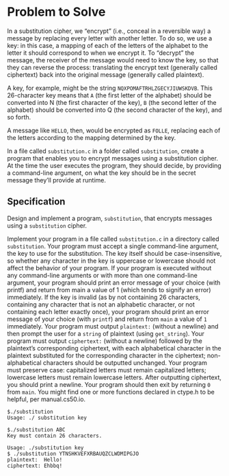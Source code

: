 # Problem to Solve
In a substitution cipher, we “encrypt” (i.e., conceal in a reversible way) a message by replacing every letter with another letter. To do so, we use a key: in this case, a mapping of each of the letters of the alphabet to the letter it should correspond to when we encrypt it. To “decrypt” the message, the receiver of the message would need to know the key, so that they can reverse the process: translating the encrypt text (generally called ciphertext) back into the original message (generally called plaintext).

A key, for example, might be the string ```NQXPOMAFTRHLZGECYJIUWSKDVB```. This 26-character key means that ```A``` (the first letter of the alphabet) should be converted into N (the first character of the key), ```B``` (the second letter of the alphabet) should be converted into Q (the second character of the key), and so forth.

A message like ```HELLO```, then, would be encrypted as ```FOLLE```, replacing each of the letters according to the mapping determined by the key.

In a file called ```substitution.c``` in a folder called ```substitution```, create a program that enables you to encrypt messages using a substitution cipher. At the time the user executes the program, they should decide, by providing a command-line argument, on what the key should be in the secret message they’ll provide at runtime.

## Specification
Design and implement a program, ```substitution```, that encrypts messages using a ```substitution``` cipher.

Implement your program in a file called ```substitution.c``` in a directory called ```substitution```.
Your program must accept a single command-line argument, the key to use for the substitution. The key itself should be case-insensitive, so whether any character in the key is uppercase or lowercase should not affect the behavior of your program.
If your program is executed without any command-line arguments or with more than one command-line argument, your program should print an error message of your choice (with printf) and return from main a value of 1 (which tends to signify an error) immediately.
If the key is invalid (as by not containing 26 characters, containing any character that is not an alphabetic character, or not containing each letter exactly once), your program should print an error message of your choice (with ```printf```) and return from ```main``` a value of ```1``` immediately.
Your program must output ```plaintext:``` (without a newline) and then prompt the user for a ```string``` of plaintext (using ```get_string```).
Your program must output ```ciphertext:``` (without a newline) followed by the plaintext’s corresponding ciphertext, with each alphabetical character in the plaintext substituted for the corresponding character in the ciphertext; non-alphabetical characters should be outputted unchanged.
Your program must preserve case: capitalized letters must remain capitalized letters; lowercase letters must remain lowercase letters.
After outputting ciphertext, you should print a newline. Your program should then exit by returning ```0``` from ```main```.
You might find one or more functions declared in ctype.h to be helpful, per manual.cs50.io.
```
$./substitution                                         
Usage: ./ substitution key  
```
```  
$./substitution ABC                                          
Key must contain 26 characters.   
```
```
Usage: ./substitution key  
$ ./substitution YTNSHKVEFXRBAUQZCLWDMIPGJO  
plaintext:  Hello!          
ciphertext: Ehbbq!
```


